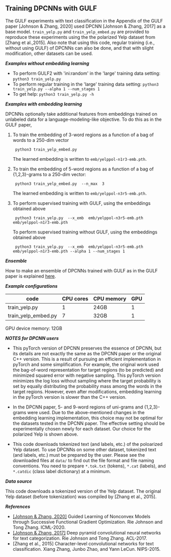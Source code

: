 ## Training DPCNNs with GULF

The GULF experiments with text classification in the Appendix of the GULF paper [Johnson & Zhang, 2020] used DPCNN [Johnson & Zhang, 2017] as a base model.  `train_yelp.py` and `train_yelp_embed.py` are provided to reproduce these experiments using the the polarized Yelp dataset from [Zhang et al.,2015].  Also note that using this code, regular training (i.e., without using GULF) of DPCNNs can also be done, and that with slight modification, other datasets can be used.  

**_Examples without embedding learning_**

* To perform GULF2 with 'ini:random' in the 'large' training data setting: `python3 train_yelp.py`
* To perform regular training in the 'large' training data setting: `python3 train_yelp.py --alpha 1 --num_stages 1`
* To get help: `python3 train_yelp.py -h`

**_Examples with embedding learning_**

DPCNNs optionally take additional features from embeddings trained on unlabeled data for a language-modeling-like objective.  To do this as in the GULF paper, 

1. To train the embedding of 3-word regions as a function of a bag of words to a 250-dim vector

        python3 train_yelp_embed.py
        
   The learned embedding is written to `emb/yelppol-n1r3-emb.pth`.

2. To train the embedding of 5-word regions as a function of a bag of {1,2,3}-grams to a 250-dim vector: 

        python3 train_yelp_embed.py  --n_max  3
        
   The learned embedding is written to `emb/yelppol-n3r5-emb.pth`.
        
3. To perform supervised training with GULF, using the embeddings obtained above

        python3 train_yelp.py  --x_emb  emb/yelppol-n3r5-emb.pth  emb/yelppol-n1r3-emb.pth
        
   To perform supervised training without GULF, using the embeddings obtained above        
   
        python3 train_yelp.py  --x_emb  emb/yelppol-n3r5-emb.pth  emb/yelppol-n1r3-emb.pth --alpha 1 --num_stages 1
        
**_Ensemble_**

How to make an ensemble of DPCNNs trained with GULF as in the GULF paper is explained [here](gulf-dpcnn-ensemble.md).

**_Example configurations_**

code         | CPU cores     | CPU memory | GPU
------------ | ------------- | ---------- | ---
train_yelp.py       | 1  | 24GB | 1
train_yelp_embed.py | 7  | 32GB | 1

GPU device memory: 12GB

**_NOTES for DPCNN users_**

* This pyTorch version of DPCNN preserves the essence of DPCNN, but its details are not exactly the same as the DPCNN paper or the original C++ version.  This is a result of pursuing an efficient implementation in pyTorch and some simplification.  For example, the original work used the bag-of-word representation for target regions (to be predicted) and minimized squared error with negative sampling. This pyTorch version minimizes the log loss without sampling where the target probability is set by equally distributing the probability mass among the words in the target regions.  However, even after modifications, embedding learning in the pyTorch version is slower than the C++ version.  

* In the DPCNN paper, 5- and 9-word regions of uni-grams and {1,2,3}-grams were used.  Due to the above-mentioned changes in the embedding learning implementation, this choice may not be optimal for the datasets tested in the DPCNN paper.  The effective setting should be experimentally chosen newly for each dataset.  Our choice for the polarized Yelp is shown above.  

* This code downloads tokenized text (and labels, etc.) of the poloarized Yelp dataset.  To use DPCNNs on some other dataset, tokenized text (and labels, etc.) must be prepared by the user.  Please see the downloaded files at `data/` to find out the file format and file naming conventions.  You need to prepare `*.tok.txt` (tokens), `*.cat` (labels), and `*.catdic` (class label dictionary) at a minimum.  

**_Data source_**

This code downloads a tokenized version of the Yelp dataset.  The original Yelp dataset (before tokenization) was compiled by [Zhang et al., 2015].  

**_References_**

* [[Johnson & Zhang, 2020]](http://riejohnson.com/paper/gulf-icml20.pdf) Guided Learning of Nonconvex Models through Successive Functional Gradient Optimization.  Rie Johnson and Tong Zhang.  ICML-2020.
* [[Johnson & Zhang, 2017]](http://riejohnson.com/paper/dpcnn-acl17.pdf) Deep pyramid convolutional neural networks for text categorization.  Rie Johnson and Tong Zhang.  ACL-2017.  
* [Zhang et al., 2015] Character-level convolutional networks for text classification.  Xiang Zhang, Junbo Zhao, and Yann LeCun.  NIPS-2015. 
